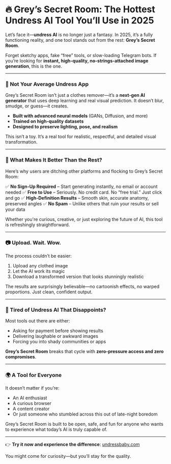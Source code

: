 # 🔥 Grey’s Secret Room: The Hottest Undress AI Tool You’ll Use in 2025

Let’s face it—**undress AI** is no longer just a fantasy. In 2025, it’s a fully functioning reality, and one tool stands out from the rest: **Grey’s Secret Room**.

Forget sketchy apps, fake “free” tools, or slow-loading Telegram bots. If you’re looking for **instant, high-quality, no-strings-attached image generation**, this is the one.

---

### 🤖 Not Your Average Undress App

Grey’s Secret Room isn’t just a clothes remover—it’s a **next-gen AI generator** that uses deep learning and real visual prediction. It doesn’t blur, smudge, or guess—it creates.

* **Built with advanced neural models** (GANs, Diffusion, and more)
* **Trained on high-quality datasets**
* **Designed to preserve lighting, pose, and realism**

This isn’t a toy. It’s a real tool for realistic, respectful, and detailed visual transformation.

---

### 🧊 What Makes It Better Than the Rest?

Here’s why users are ditching other platforms and flocking to Grey’s Secret Room:

✅ **No Sign-Up Required** – Start generating instantly, no email or account needed
✅ **Free to Use** – Seriously. No credit card. No “free trial.” Just click and go
✅ **High-Definition Results** – Smooth skin, accurate anatomy, preserved angles
✅ **No Spam** – Unlike others that ruin your results or sell your data

Whether you're curious, creative, or just exploring the future of AI, this tool is refreshingly straightforward.

---

### 📷 Upload. Wait. Wow.

The process couldn’t be easier:

1. Upload any clothed image
2. Let the AI work its magic
3. Download a transformed version that looks stunningly realistic

The results are surprisingly believable—no cartoonish effects, no warped proportions. Just clean, confident output.

---

### 🛑 Tired of Undress AI That Disappoints?

Most tools out there are either:

* Asking for payment before showing results
* Delivering laughable or awkward images
* Forcing you into shady communities or apps

**Grey’s Secret Room** breaks that cycle with **zero-pressure access and zero compromises**.

---

### 🌍 A Tool for Everyone

It doesn’t matter if you’re:

* An AI enthusiast
* A curious browser
* A content creator
* Or just someone who stumbled across this out of late-night boredom

Grey’s Secret Room is built to be open, safe, and fun for anyone who wants to experience what today’s AI is truly capable of.

---

👉 **Try it now and experience the difference**: [undressbaby.com](https://xyz.pse.is/7ybuzr)

You might come for curiosity—but you’ll stay for the quality.


